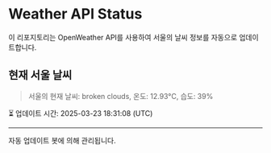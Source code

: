 
# Weather API Status

이 리포지토리는 OpenWeather API를 사용하여 서울의 날씨 정보를 자동으로 업데이트합니다.

## 현재 서울 날씨
> 서울의 현재 날씨: broken clouds, 온도: 12.93°C, 습도: 39%

⏳ 업데이트 시간: 2025-03-23 18:31:08 (UTC)

---
자동 업데이트 봇에 의해 관리됩니다.
